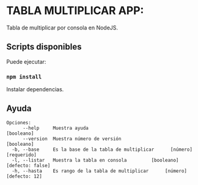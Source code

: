 # TABLA MULTIPLICAR APP:

Tabla de multiplicar por consola en NodeJS.

## Scripts disponibles

Puede ejecutar:

### `npm install`

Instalar dependencias.

## Ayuda

```
Opciones:
      --help     Muestra ayuda                                        [booleano]
      --version  Muestra número de versión                            [booleano]
  -b, --base     Es la base de la tabla de multiplicar      [número] [requerido]
  -l, --listar   Muestra la tabla en consola         [booleano] [defecto: false]
  -h, --hasta    Es rango de la tabla de multiplicar      [número] [defecto: 12]
```
